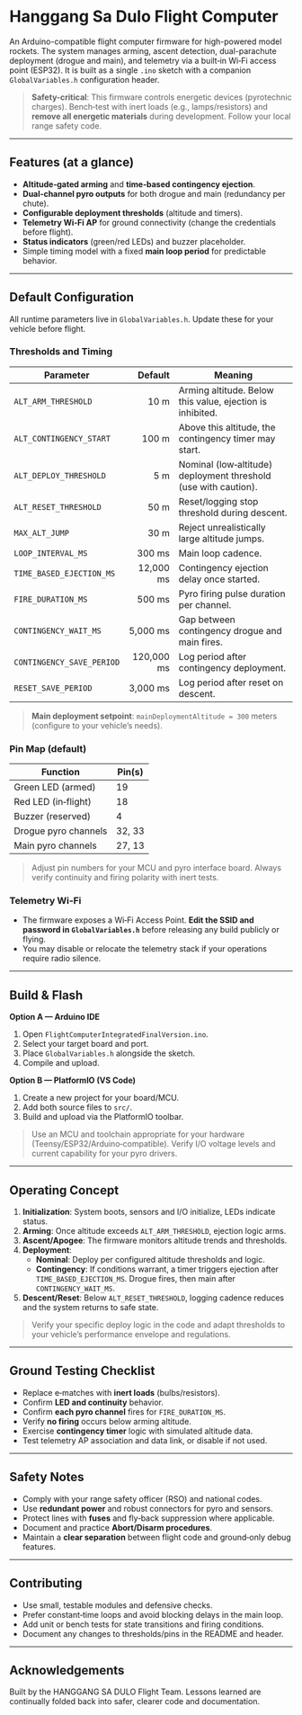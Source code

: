 

# Hanggang Sa Dulo Flight Computer

An Arduino-compatible flight computer firmware for high-powered model rockets. The system manages arming, ascent detection, dual-parachute deployment (drogue and main), and telemetry via a built‑in Wi‑Fi access point (ESP32). It is built as a single `.ino` sketch with a companion `GlobalVariables.h` configuration header.

> **Safety-critical**: This firmware controls energetic devices (pyrotechnic charges). Bench‑test with inert loads (e.g., lamps/resistors) and **remove all energetic materials** during development. Follow your local range safety code.

---

## Features (at a glance)

- **Altitude‑gated arming** and **time‑based contingency ejection**.
- **Dual‑channel pyro outputs** for both drogue and main (redundancy per chute).
- **Configurable deployment thresholds** (altitude and timers).
- **Telemetry Wi‑Fi AP** for ground connectivity (change the credentials before flight).
- **Status indicators** (green/red LEDs) and buzzer placeholder.
- Simple timing model with a fixed **main loop period** for predictable behavior.

---

## Default Configuration

All runtime parameters live in `GlobalVariables.h`. Update these for your vehicle before flight.

### Thresholds and Timing

| Parameter | Default | Meaning |
|---|---:|---|
| `ALT_ARM_THRESHOLD` | 10 m | Arming altitude. Below this value, ejection is inhibited. |
| `ALT_CONTINGENCY_START` | 100 m | Above this altitude, the contingency timer may start. |
| `ALT_DEPLOY_THRESHOLD` | 5 m | Nominal (low‑altitude) deployment threshold (use with caution). |
| `ALT_RESET_THRESHOLD` | 50 m | Reset/logging stop threshold during descent. |
| `MAX_ALT_JUMP` | 30 m | Reject unrealistically large altitude jumps. |
| `LOOP_INTERVAL_MS` | 300 ms | Main loop cadence. |
| `TIME_BASED_EJECTION_MS` | 12,000 ms | Contingency ejection delay once started. |
| `FIRE_DURATION_MS` | 500 ms | Pyro firing pulse duration per channel. |
| `CONTINGENCY_WAIT_MS` | 5,000 ms | Gap between contingency drogue and main fires. |
| `CONTINGENCY_SAVE_PERIOD` | 120,000 ms | Log period after contingency deployment. |
| `RESET_SAVE_PERIOD` | 3,000 ms | Log period after reset on descent. |

> **Main deployment setpoint**: `mainDeploymentAltitude = 300` meters (configure to your vehicle’s needs).

### Pin Map (default)

| Function | Pin(s) |
|---|---|
| Green LED (armed) | 19 |
| Red LED (in‑flight) | 18 |
| Buzzer (reserved) | 4 |
| Drogue pyro channels | 32, 33 |
| Main pyro channels | 27, 13 |

> Adjust pin numbers for your MCU and pyro interface board. Always verify continuity and firing polarity with inert tests.

### Telemetry Wi‑Fi

- The firmware exposes a Wi‑Fi Access Point. **Edit the SSID and password in `GlobalVariables.h`** before releasing any build publicly or flying.
- You may disable or relocate the telemetry stack if your operations require radio silence.

---

## Build & Flash

**Option A — Arduino IDE**  
1. Open `FlightComputerIntegratedFinalVersion.ino`.  
2. Select your target board and port.  
3. Place `GlobalVariables.h` alongside the sketch.  
4. Compile and upload.

**Option B — PlatformIO (VS Code)**  
1. Create a new project for your board/MCU.  
2. Add both source files to `src/`.  
3. Build and upload via the PlatformIO toolbar.

> Use an MCU and toolchain appropriate for your hardware (Teensy/ESP32/Arduino‑compatible). Verify I/O voltage levels and current capability for your pyro drivers.

---

## Operating Concept

1. **Initialization**: System boots, sensors and I/O initialize, LEDs indicate status.  
2. **Arming**: Once altitude exceeds `ALT_ARM_THRESHOLD`, ejection logic arms.  
3. **Ascent/Apogee**: The firmware monitors altitude trends and thresholds.  
4. **Deployment**:  
   - **Nominal**: Deploy per configured altitude thresholds and logic.  
   - **Contingency**: If conditions warrant, a timer triggers ejection after `TIME_BASED_EJECTION_MS`. Drogue fires, then main after `CONTINGENCY_WAIT_MS`.  
5. **Descent/Reset**: Below `ALT_RESET_THRESHOLD`, logging cadence reduces and the system returns to safe state.

> Verify your specific deploy logic in the code and adapt thresholds to your vehicle’s performance envelope and regulations.

---

## Ground Testing Checklist

- Replace e‑matches with **inert loads** (bulbs/resistors).  
- Confirm **LED and continuity** behavior.  
- Confirm **each pyro channel** fires for `FIRE_DURATION_MS`.  
- Verify **no firing** occurs below arming altitude.  
- Exercise **contingency timer** logic with simulated altitude data.  
- Test telemetry AP association and data link, or disable if not used.

---

## Safety Notes

- Comply with your range safety officer (RSO) and national codes.  
- Use **redundant power** and robust connectors for pyro and sensors.  
- Protect lines with **fuses** and fly‑back suppression where applicable.  
- Document and practice **Abort/Disarm procedures**.  
- Maintain a **clear separation** between flight code and ground‑only debug features.

---

## Contributing

- Use small, testable modules and defensive checks.  
- Prefer constant‑time loops and avoid blocking delays in the main loop.  
- Add unit or bench tests for state transitions and firing conditions.  
- Document any changes to thresholds/pins in the README and header.

---

## Acknowledgements

Built by the HANGGANG SA DULO Flight Team. Lessons learned are continually folded back into safer, clearer code and documentation.
